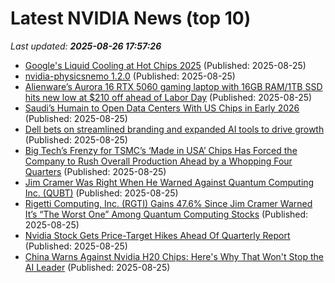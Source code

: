 # Latest NVIDIA News (top 10)
_Last updated: **2025-08-26 17:57:26**_

- [Google's Liquid Cooling at Hot Chips 2025](https://chipsandcheese.com/p/googles-liquid-cooling-at-hot-chips) (Published: 2025-08-25)
- [nvidia-physicsnemo 1.2.0](https://pypi.org/project/nvidia-physicsnemo/1.2.0/) (Published: 2025-08-25)
- [Alienware’s Aurora 16 RTX 5060 gaming laptop with 16GB RAM/1TB SSD hits new low at $210 off ahead of Labor Day](http://9to5toys.com/2025/08/25/alienware-aurora-16-rtx-5060-gaming-laptop-new-low-at-210-off/) (Published: 2025-08-25)
- [Saudi’s Humain to Open Data Centers With US Chips in Early 2026](https://www.livemint.com/companies/news/saudis-humain-to-open-data-centers-with-us-chips-in-early-2026-11756143936854.html) (Published: 2025-08-25)
- [Dell bets on streamlined branding and expanded AI tools to drive growth](https://siliconangle.com/2025/08/25/dell-ai-toolkits-rebranding-delltechworld/) (Published: 2025-08-25)
- [Big Tech’s Frenzy for TSMC’s ‘Made in USA’ Chips Has Forced the Company to Rush Overall Production Ahead by a Whopping Four Quarters](https://wccftech.com/big-tech-frenzy-for-tsmc-made-in-usa-chips-has-reportedly-forced-the-company-to-rush-production/) (Published: 2025-08-25)
- [Jim Cramer Was Right When He Warned Against Quantum Computing Inc. (QUBT)](https://finance.yahoo.com/news/jim-cramer-warned-against-quantum-172413399.html) (Published: 2025-08-25)
- [Rigetti Computing, Inc. (RGTI) Gains 47.6% Since Jim Cramer Warned It’s “The Worst One” Among Quantum Computing Stocks](https://finance.yahoo.com/news/rigetti-computing-inc-rgti-gains-172332629.html) (Published: 2025-08-25)
- [Nvidia Stock Gets Price-Target Hikes Ahead Of Quarterly Report](https://biztoc.com/x/06f6d63a3aa0609a) (Published: 2025-08-25)
- [China Warns Against Nvidia H20 Chips: Here's Why That Won't Stop the AI Leader](https://biztoc.com/x/fd45661976c1f779) (Published: 2025-08-25)

